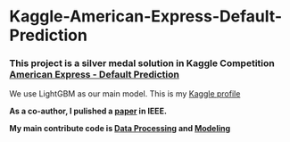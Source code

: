 # Kaggle-American-Express-Default-Prediction

### This project is a silver medal solution in Kaggle Competition [American Express - Default Prediction](https://www.kaggle.com/competitions/amex-default-prediction)

We use LightGBM as our main model. This is my [Kaggle profile](https://www.kaggle.com/michaeljyqiu)

**As a co-author, I pulished a [paper](A%20LightGBM%20based%20Default%20Prediction%20Method%20for%20American%20Express.pdf) in IEEE.**

**My main contribute code is [Data Processing](DataProcess.ipynb) and [Modeling](Train.ipynb)**

